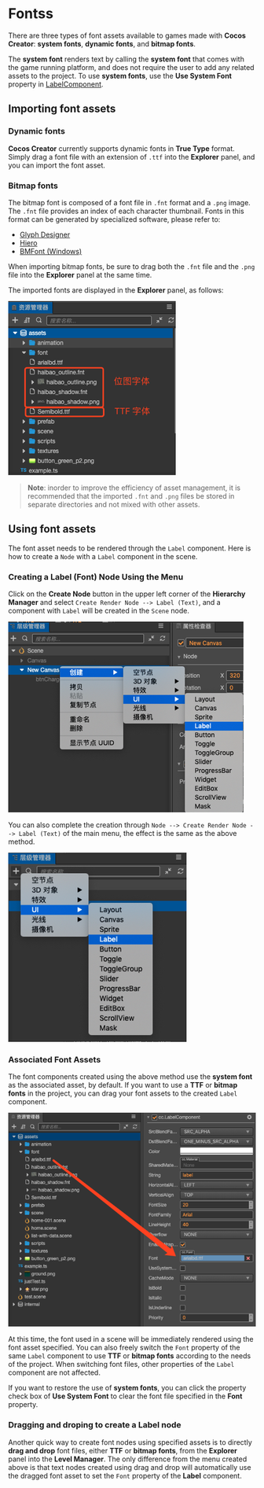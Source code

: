 # Fontss

There are three types of font assets available to games made with __Cocos Creator__: __system fonts__, __dynamic fonts__, and __bitmap fonts__.

The __system font__ renders text by calling the __system font__ that comes with the game running platform, and does not require the user to add any related assets to the project. To use __system fonts__, use the **Use System Font** property in [LabelComponent](../ui-system/components/editor/label.md).

## Importing font assets

### Dynamic fonts

__Cocos Creator__ currently supports dynamic fonts in **True Type** format. Simply drag a font file with an extension of `.ttf` into the **Explorer** panel, and you can import the font asset.

### Bitmap fonts

The bitmap font is composed of a font file in `.fnt` format and a `.png` image. The `.fnt` file provides an index of each character thumbnail. Fonts in this format can be generated by specialized software, please refer to:

  - [Glyph Designer](https://71squared.com/glyphdesigner)
  - [Hiero](https://github.com/libgdx/libgdx/wiki/Hiero)
  - [BMFont (Windows)](http://www.angelcode.com/products/bmfont/)

When importing bitmap fonts, be sure to drag both the `.fnt` file and the `.png` file into the **Explorer** panel at the same time.

The imported fonts are displayed in the **Explorer** panel, as follows:

![imported font asset](font/imported.png)

> **Note**: inorder to improve the efficiency of asset management, it is recommended that the imported `.fnt` and `.png` files be stored in separate directories and not mixed with other assets.

## Using font assets

The font asset needs to be rendered through the `Label` component. Here is how to create a `Node` with a `Label` component in the scene.

### Creating a Label (Font) Node Using the Menu

Click on the **Create Node** button in the upper left corner of the **Hierarchy Manager** and select `Create Render Node --> Label (Text)`, and a component with `Label` will be created in the `Scene` node.

![from hierarchy](font/create_label.png)

You can also complete the creation through `Node --> Create Render Node --> Label (Text)` of the main menu, the effect is the same as the above method.

![from main menu](font/create_label_main_menu.png)

### Associated Font Assets

The font components created using the above method use the __system font__ as the associated asset, by default. If you want to use a __TTF__ or __bitmap fonts__ in the project, you can drag your font assets to the created `Label` component.

![assign font file](font/assign_font_file.png)

At this time, the font used in a scene will be immediately rendered using the font asset specified. You can also freely switch the `Font` property of the same `Label` component to use __TTF__ or __bitmap fonts__ according to the needs of the project. When switching font files, other properties of the `Label` component are not affected.

If you want to restore the use of __system fonts__, you can click the property check box of __Use System Font__ to clear the font file specified in the __Font__ property.

### Dragging and droping to create a Label node

Another quick way to create font nodes using specified assets is to directly __drag and drop__ font files, either __TTF__ or __bitmap fonts__, from the **Explorer** panel into the **Level Manager**. The only difference from the menu created above is that text nodes created using drag and drop will automatically use the dragged font asset to set the `Font` property of the **Label** component.

<!-- ## 位图字体合并渲染

如果位图字体使用的贴图和其他 Sprite 使用的贴图是同一张，而且位图字体和 Sprite 之间没有插入使用其他贴图的渲染对象时，位图字体就可以和 Sprite 合并渲染批次。在放置位图字体资源时，请把 `.fnt` 文件、`.png` 文件和 Sprite 所使用的贴图文件放在一个文件夹下，然后参考 [自动图集工作流程](auto-atlas.md) 将位图字体的贴图和 Sprite 使用的贴图打包成一个图集，即可在原生和 WebGL 渲染环境下自动享受位图字体合并渲染的性能提升。 -->

<!-- 详情请参考 [BMFont 与 UI 合图自动批处理](../advanced-topics/ui-auto-batch.md)。 -->
